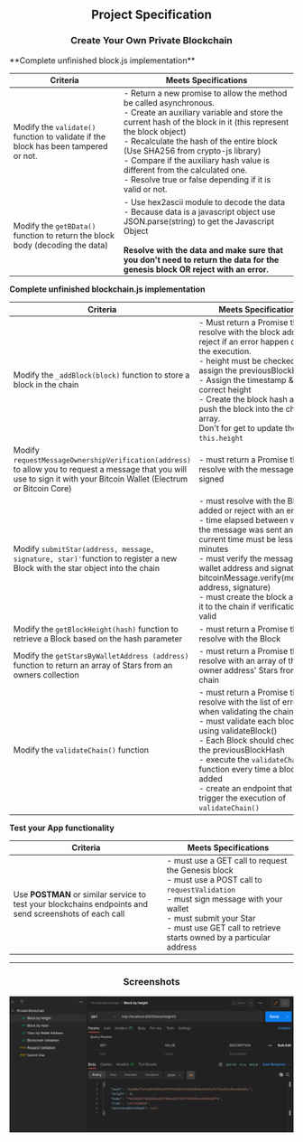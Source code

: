 <div align="center">
<h2>Project Specification</h2>
<h3>Create Your Own Private Blockchain</h3>
</div>
**Complete unfinished block.js implementation**

| Criteria                                                     | Meets Specifications                                         |
| ------------------------------------------------------------ | ------------------------------------------------------------ |
| Modify the `validate()` function to validate if the block has been tampered or not. | - Return a new promise to allow the method be called asynchronous.<br />- Create an auxiliary variable and store the current hash of the block in it (this represent the block object)<br />- Recalculate the hash of the entire block (Use SHA256 from crypto-js library)<br />- Compare if the auxiliary hash value is different from the calculated one.<br />- Resolve true or false depending if it is valid or not. |
| Modify the `getBData()` function to return the block body (decoding the data) | - Use hex2ascii module to decode the data<br />- Because data is a javascript object use JSON.parse(string) to get the Javascript Object<br /><br />**Resolve with the data and make sure that you don't need to return the data for the genesis block OR reject with an error.** |

**Complete unfinished blockchain.js implementation**

| Criteria                                                     | Meets Specifications                                         |
| ------------------------------------------------------------ | ------------------------------------------------------------ |
| Modify the `_addBlock(block)` function to store a block in the chain | - Must return a Promise that will resolve with the block added OR reject if an error happen during the execution.<br />- height must be checked to assign the previousBlockHash<br />    - Assign the timestamp & the correct height<br />    - Create the block hash and push the block into the chain array.<br />    Don't for get to update the `this.height` |
| Modify `requestMessageOwnershipVerification(address)` to allow you to request a message that you will use to sign it with your Bitcoin Wallet (Electrum or Bitcoin Core) | - must return a Promise that will resolve with the message to be signed |
| Modify `submitStar(address, message, signature, star)'`function to register a new Block with the star object into the chain | - must resolve with the Block added or reject with an error.<br />- time elapsed between when the message was sent and the current time must be less that 5 minutes<br />- must verify the message with wallet address and signature: bitcoinMessage.verify(message, address, signature)<br />- must create the block and add it to the chain if verification is valid |
| Modify the `getBlockHeight(hash)` function to retrieve a Block based on the hash parameter | - must return a Promise that will resolve with the Block     |
| Modify the `getStarsByWalletAddress (address)` function to return an array of Stars from an owners collection | - must return a Promise that will resolve with an array of the owner address' Stars from the chain |
| Modify the `validateChain()` function                        | - must return a Promise that will resolve with the list of errors when validating the chain<br />- must validate each block using validateBlock()<br />- Each Block should check with the previousBlockHash<br />- execute the `validateChain()` function every time a block is added<br />- create an endpoint that will trigger the execution of `validateChain()` |

**Test your App functionality**

| Criteria                                                     | Meets Specifications                                         |
| ------------------------------------------------------------ | ------------------------------------------------------------ |
| Use **POSTMAN** or similar service to test your blockchains endpoints and send screenshots of each call | - must use a GET call to request the Genesis block<br />- must use a POST call to `requestValidation`<br />- must sign message with your wallet<br />- must submit your Star<br />- must use GET call to retrieve starts owned by a particular address |

---

<div align="center">
<h3>Screenshots</h3>
<img src="./screenshots/block_by_height_genesis.png" width="640" />
</div>
